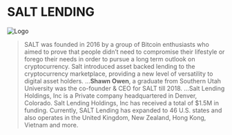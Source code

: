 # SALT LENDING
![Logo](C:\Users\19802\Desktop\UNCC_Bootcamp\Homework\Fintech\Salt_image.png)
>SALT was founded in 2016 by a group of Bitcoin enthusiasts who aimed to prove that people didn’t need to compromise their lifestyle or forego their needs in order to pursue a long term outlook on cryptocurrency. Salt introduced asset backed lending to the cryptocurrency marketplace, providing a new level of versatility to digital asset holders.
>...**Shawn Owen**, a graduate from Southern Utah University was the co-founder & CEO for SALT till 2018.
>...Salt Lending Holdings, Inc is a Private company headquartered in Denver, Colorado. Salt Lending Holdings, Inc has received a total of $1.5M in funding. Currently, SALT Lending has expanded to 46 U.S. states and also operates in the United Kingdom, New Zealand, Hong Kong, Vietnam and more.